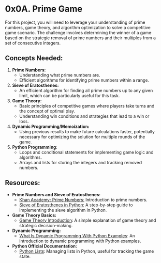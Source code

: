 # 0x0A. Prime Game

For this project, you will need to leverage your understanding of prime numbers, game theory, and algorithm optimization to solve a competitive game scenario. The challenge involves determining the winner of a game based on the strategic removal of prime numbers and their multiples from a set of consecutive integers.

## Concepts Needed:
1. **Prime Numbers:**
    - Understanding what prime numbers are.
    - Efficient algorithms for identifying prime numbers within a range.
2. **Sieve of Eratosthenes:**
    - An efficient algorithm for finding all prime numbers up to any given limit, which can be particularly useful for this task.
3. **Game Theory:**
    - Basic principles of competitive games where players take turns and the concept of optimal play.
    - Understanding win conditions and strategies that lead to a win or loss.
4. **Dynamic Programming/Memoization:**
    - Using previous results to make future calculations faster, potentially necessary for optimizing the solution for multiple rounds of the game.
5. **Python Programming:**
    - Loops and conditional statements for implementing game logic and algorithms.
    - Arrays and lists for storing the integers and tracking removed numbers.
## Resources:
- **Prime Numbers and Sieve of Eratosthenes:**
    - [Khan Academy: Prime Numbers:](https://www.khanacademy.org/math/cc-fourth-grade-math/imp-factors-multiples-and-patterns/imp-prime-and-composite-numbers/v/prime-numbers) Introduction to prime numbers.
    - [Sieve of Eratosthenes in Python:](https://www.geeksforgeeks.org/sieve-of-eratosthenes/) A step-by-step guide to implementing the sieve algorithm in Python.
- **Game Theory Basics:**
    - [Game Theory Introduction](https://www.investopedia.com/terms/g/gametheory.asp): A simple explanation of game theory and strategic decision-making.
- **Dynamic Programming:**
    - [What Is Dynamic Programming With Python Examples](https://skerritt.blog/dynamic-programming/): An introduction to dynamic programming with Python examples.
- **Python Official Documentation:**
    - [Python Lists](https://docs.python.org/3/tutorial/introduction.html#lists): Managing lists in Python, useful for tracking the game state.